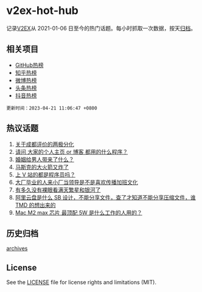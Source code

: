 # v2ex-hot-hub

 记录[V2EX](https://www.v2ex.com/)从 2021-01-06 日至今的热门话题。每小时抓取一次数据，按天[归档](archives)。
 
 ## 相关项目

- [GitHub热榜](https://github.com/snaildev/github-hot-hub)
- [知乎热榜](https://github.com/snaildev/zhihu-hot-hub)
- [微博热榜](https://github.com/snaildev/weibo-hot-hub)
- [头条热榜](https://github.com/snaildev/toutiao-hot-hub)
- [抖音热榜](https://github.com/snaildev/douyin-hot-hub)


 `更新时间：2023-04-21 11:06:47 +0800`

## 热议话题

1. [关于成都评价的两极分化](https://www.v2ex.com/t/933992)
1. [请问 大家的个人主页 or 博客 都用的什么程序？](https://www.v2ex.com/t/933986)
1. [婚姻给男人带来了什么？](https://www.v2ex.com/t/934076)
1. [马斯克的大火箭又炸了](https://www.v2ex.com/t/934155)
1. [上 V 站的都是程序员吗？](https://www.v2ex.com/t/934215)
1. [大厂毕业的人来小厂当领导是不是喜欢传播加班文化](https://www.v2ex.com/t/933991)
1. [有多久没有裸眼看满天繁星和银河了](https://www.v2ex.com/t/933977)
1. [阿里云盘是什么 SB 设计，不能分享文件，查了才知道不能分享压缩文件，谁 TMD 的想出来的](https://www.v2ex.com/t/934111)
1. [Mac M2 max 芯片 最顶配 5W 是什么工作的人用的？](https://www.v2ex.com/t/934039)

## 历史归档

[archives](archives)

## License

See the [LICENSE](LICENSE) file for license rights and limitations (MIT).
